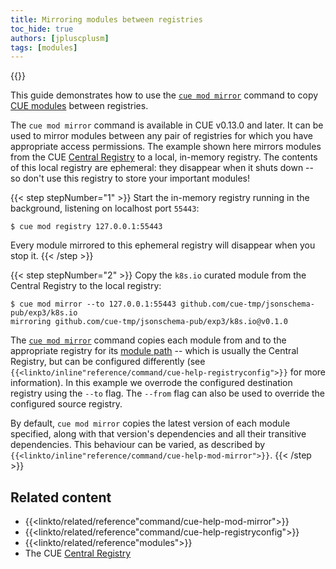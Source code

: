```yaml
---
title: Mirroring modules between registries
toc_hide: true
authors: [jpluscplusm]
tags: [modules]
---
```

{{<sidenote text="Requires CUE v0.13.0 or later">}}

This guide demonstrates how to use the
[`cue mod mirror`]({{<relref"docs/reference/command/cue-help-mod-mirror">}})
command to copy
[CUE modules]({{<relref"docs/reference/modules">}})
between registries.

<!--more-->

The `cue mod mirror` command is available in CUE v0.13.0 and later. It can be
used to mirror modules between any pair of registries for which you have
appropriate access permissions.
The example shown here mirrors modules from the CUE
[Central Registry](https://registry.cue.works)
to a local, in-memory registry. The contents of this local registry are
ephemeral: they disappear when it shuts down -- so don't use this registry to
store your important modules!

{{< step stepNumber="1" >}}
Start the in-memory registry running in the background, listening on localhost port `55443`:

```text { title="TERMINAL" type="terminal" codeToCopy="Y3VlIG1vZCByZWdpc3RyeSAxMjcuMC4wLjE6NTU0NDM=" }
$ cue mod registry 127.0.0.1:55443
```

Every module mirrored to this ephemeral registry will disappear when you stop it.
{{< /step >}}

{{< step stepNumber="2" >}}
Copy the `k8s.io` curated module from the Central Registry to the local registry:

```text { title="TERMINAL" type="terminal" codeToCopy="Y3VlIG1vZCBtaXJyb3IgLS10byAxMjcuMC4wLjE6NTU0NDMgZ2l0aHViLmNvbS9jdWUtdG1wL2pzb25zY2hlbWEtcHViL2V4cDMvazhzLmlv" }
$ cue mod mirror --to 127.0.0.1:55443 github.com/cue-tmp/jsonschema-pub/exp3/k8s.io
mirroring github.com/cue-tmp/jsonschema-pub/exp3/k8s.io@v0.1.0
```

The [`cue mod mirror`]({{<relref"docs/reference/command/cue-help-mod-mirror">}})
command copies each module from and to the appropriate registry for its
[module path]({{<relref"docs/reference/modules/#module-path">}}) --
which is usually the Central Registry, but can be configured differently (see
<code>{{<linkto/inline"reference/command/cue-help-registryconfig">}}</code>
for more information).
In this example we overrode the configured destination registry using the `--to` flag.
The `--from` flag can also be used to override the configured source registry.

By default, `cue mod mirror` copies the latest version of each module
specified, along with that version's dependencies and all their transitive
dependencies. This behaviour can be varied, as described by
<code>{{<linkto/inline"reference/command/cue-help-mod-mirror">}}</code>.
{{< /step >}}

## Related content

- {{<linkto/related/reference"command/cue-help-mod-mirror">}}
- {{<linkto/related/reference"command/cue-help-registryconfig">}}
- {{<linkto/related/reference"modules">}}
- The CUE [Central Registry](https://registry.cue.works)
